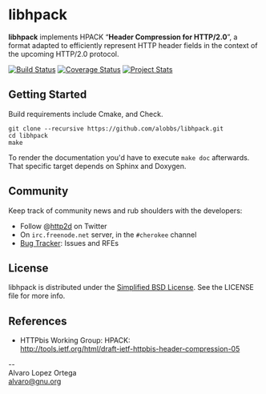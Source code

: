 # libhpack
**libhpack** implements HPACK “**Header Compression for HTTP/2.0**”, a format adapted to efficiently represent HTTP header fields in the context of the upcoming HTTP/2.0 protocol.

[![Build Status](https://travis-ci.org/alobbs/libhpack.png?branch=master)](https://travis-ci.org/alobbs/libhpack) [![Coverage Status](https://coveralls.io/repos/alobbs/libhpack/badge.png?branch=master)](https://coveralls.io/r/alobbs/libhpack?branch=master) [![Project Stats](https://www.ohloh.net/p/libhpack/widgets/project_thin_badge.gif)](https://www.ohloh.net/p/libhpack)

## Getting Started
Build requirements include Cmake, and Check.

```
git clone --recursive https://github.com/alobbs/libhpack.git
cd libhpack
make
```
To render the documentation you'd have to execute ```make doc``` afterwards. That specific target depends on Sphinx and Doxygen.

## Community
Keep track of community news and rub shoulders with the developers:

* Follow @[http2d](https://twitter.com/http2d) on Twitter
* On `irc.freenode.net` server, in the `#cherokee` channel
* [Bug Tracker](https://github.com/alobbs/libhpack/issues): Issues and RFEs

## License
libhpack is distributed under the [Simplified BSD License](http://opensource.org/licenses/BSD-2-Clause). See the LICENSE file for more info.

## References
* HTTPbis Working Group: HPACK:  
http://tools.ietf.org/html/draft-ietf-httpbis-header-compression-05

--  
Alvaro Lopez Ortega  
[alvaro@gnu.org](mail:alvaro@gnu.org)
